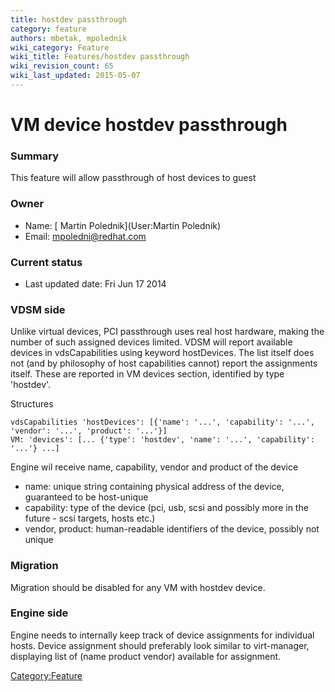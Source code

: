 ```yaml
---
title: hostdev passthrough
category: feature
authors: mbetak, mpolednik
wiki_category: Feature
wiki_title: Features/hostdev passthrough
wiki_revision_count: 65
wiki_last_updated: 2015-05-07
---
```


# VM device hostdev passthrough

### Summary

This feature will allow passthrough of host devices to guest

### Owner

*   Name: [ Martin Polednik](User:Martin Polednik)
*   Email: <mpoledni@redhat.com>

### Current status

*   Last updated date: Fri Jun 17 2014

### VDSM side

Unlike virtual devices, PCI passthrough uses real host hardware, making the number of such assigned devices limited. VDSM will report available devices in vdsCapabilities using keyword hostDevices. The list itself does not (and by philosophy of host capabilities cannot) report the assignments itself. These are reported in VM devices section, identified by type 'hostdev'.

Structures

    vdsCapabilities 'hostDevices': [{'name': '...', 'capability': '...', 'vendor': '...', 'product': '...'}]
    VM: 'devices': [... {'type': 'hostdev', 'name': '...', 'capability': '...'} ...]

Engine wil receive name, capability, vendor and product of the device

*   name: unique string containing physical address of the device, guaranteed to be host-unique
*   capability: type of the device (pci, usb, scsi and possibly more in the future - scsi targets, hosts etc.)
*   vendor, product: human-readable identifiers of the device, possibly not unique

### Migration

Migration should be disabled for any VM with hostdev device.

### Engine side

Engine needs to internally keep track of device assignments for individual hosts. Device assignment should preferably look similar to virt-manager, displaying list of (name product vendor) available for assignment.

<Category:Feature>
